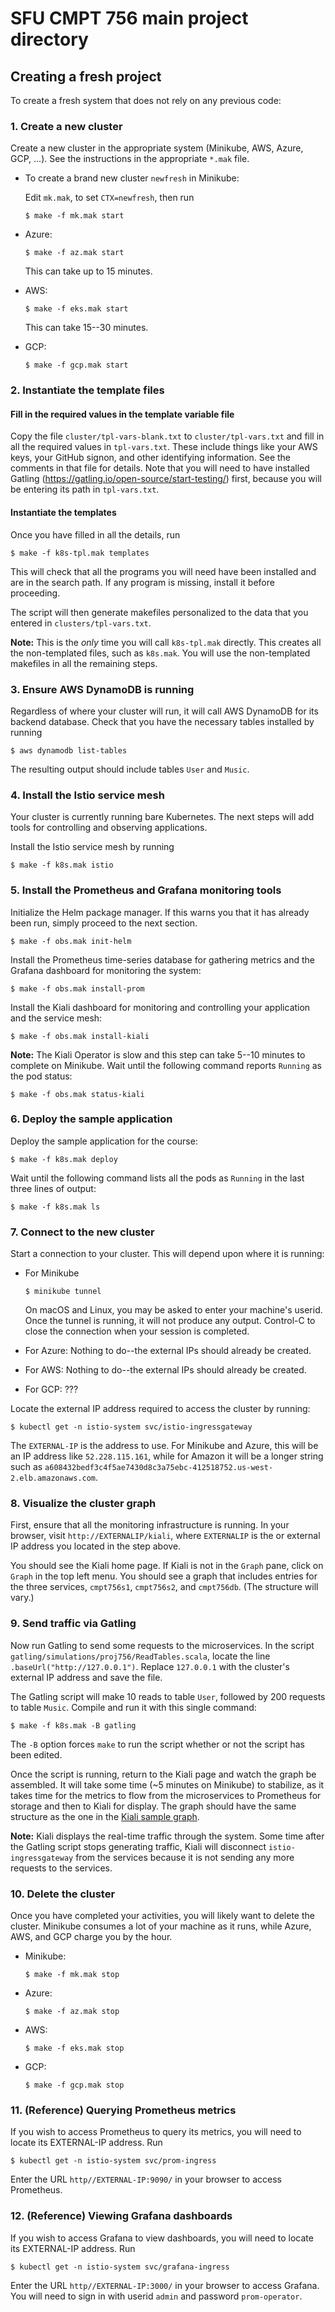 # SFU CMPT 756 main project directory

## Creating a fresh project

To create a fresh system that does not rely on any previous code:

### 1. Create a new cluster

Create a new cluster in the appropriate system (Minikube, AWS, Azure,
GCP, ...).  See the instructions in the appropriate `*.mak` file.

* To create a brand new cluster `newfresh` in Minikube:

  Edit `mk.mak`, to set `CTX=newfresh`, then run

  ~~~
  $ make -f mk.mak start
  ~~~

* Azure:

  ~~~
  $ make -f az.mak start
  ~~~

  This can take up to 15 minutes.

* AWS:

  ~~~
  $ make -f eks.mak start
  ~~~

  This can take 15--30 minutes.

* GCP:

  ~~~
  $ make -f gcp.mak start
  ~~~

### 2. Instantiate the template files

#### Fill in the required values in the template variable file

Copy the file `cluster/tpl-vars-blank.txt` to `cluster/tpl-vars.txt`
and fill in all the required values in `tpl-vars.txt`.  These include
things like your AWS keys, your GitHub signon, and other identifying
information.  See the comments in that file for details. Note that you
will need to have installed Gatling
(https://gatling.io/open-source/start-testing/) first, because you
will be entering its path in `tpl-vars.txt`.

#### Instantiate the templates

Once you have filled in all the details, run

~~~
$ make -f k8s-tpl.mak templates
~~~

This will check that all the programs you will need have been
installed and are in the search path.  If any program is missing,
install it before proceeding.

The script will then generate makefiles personalized to the data that
you entered in `clusters/tpl-vars.txt`.

**Note:** This is the *only* time you will call `k8s-tpl.mak`
directly. This creates all the non-templated files, such as
`k8s.mak`.  You will use the non-templated makefiles in all the
remaining steps.

### 3. Ensure AWS DynamoDB is running

Regardless of where your cluster will run, it will call AWS DynamoDB
for its backend database. Check that you have the necessary tables
installed by running

~~~
$ aws dynamodb list-tables
~~~

The resulting output should include tables `User` and `Music`.

### 4. Install the Istio service mesh

Your cluster is currently running bare Kubernetes. The next steps will
add tools for controlling and observing applications.

Install the Istio service mesh by running

~~~
$ make -f k8s.mak istio
~~~

### 5. Install the Prometheus and Grafana monitoring tools

Initialize the Helm package manager. If this warns you that it has
already been run, simply proceed to the next section.

~~~
$ make -f obs.mak init-helm
~~~

Install the Prometheus time-series database for gathering metrics and
the Grafana dashboard for monitoring the system:

~~~
$ make -f obs.mak install-prom
~~~

Install the Kiali dashboard for monitoring and controlling your
application and the service mesh:

~~~
$ make -f obs.mak install-kiali
~~~

**Note:** The Kiali Operator is slow and this step can take 5--10
  minutes to complete on Minikube. Wait until the following command
  reports `Running` as the pod status:

~~~
$ make -f obs.mak status-kiali
~~~

### 6. Deploy the sample application

Deploy the sample application for the course:

~~~
$ make -f k8s.mak deploy
~~~

Wait until the following command lists all the pods as `Running` in
the last three lines of output:

~~~
$ make -f k8s.mak ls
~~~

### 7. Connect to the new cluster

Start a connection to your cluster.  This will depend upon where it is
running:

* For Minikube

  ~~~
  $ minikube tunnel
  ~~~

  On macOS and Linux, you may be asked to enter your machine's
  userid. Once the tunnel is running, it will not produce any output.
  Control-C to close the connection when your session is completed.


* For Azure: Nothing to do--the external IPs should already be created.

* For AWS: Nothing to do--the external IPs should already be created.

* For GCP: ???

Locate the external IP address required to access the cluster by running:

~~~
$ kubectl get -n istio-system svc/istio-ingressgateway
~~~

The `EXTERNAL-IP` is the address to use.  For Minikube and Azure, this
will be an IP address like `52.228.115.161`, while for Amazon it will
be a longer string such as 
`a608432bedf3c4f5ae7430d8c3a75ebc-412518752.us-west-2.elb.amazonaws.com`.

### 8. Visualize the cluster graph

First, ensure that all the monitoring infrastructure is running. In
your browser, visit `http://EXTERNALIP/kiali`, where `EXTERNALIP` is the
or external IP address you located in the step above.

You should see the Kiali home page.  If Kiali is not in the `Graph`
pane, click on `Graph` in the top left menu.  You should see a graph
that includes entries for the three services, `cmpt756s1`,
`cmpt756s2`, and `cmpt756db`.  (The structure will vary.)

### 9. Send traffic via Gatling

Now run Gatling to send some requests to the microservices. In the
script `gatling/simulations/proj756/ReadTables.scala`, locate the
line `.baseUrl("http://127.0.0.1")`. Replace `127.0.0.1` with the
cluster's external IP address and save the file.

The Gatling script will make 10 reads to table `User`, followed by 200
requests to table `Music`. Compile and run it with this single command:

~~~
$ make -f k8s.mak -B gatling
~~~

The `-B` option forces `make` to run the script whether or not the
script has been edited.

Once the script is running, return to the Kiali page and watch the
graph be assembled. It will take some time (~5 minutes on Minikube) to
stabilize, as it takes time for the metrics to flow from the
microservices to Prometheus for storage and then to Kiali for
display. The graph should have the same structure as the one in the
[Kiali sample graph](cluster/Kiali-sample-graph.png).

**Note:** Kiali displays the real-time traffic through the
system. Some time after the Gatling script stops generating traffic,
Kiali will disconnect `istio-ingressgateway` from the services because
it is not sending any more requests to the services.

### 10. Delete the cluster

Once you have completed your activities, you will likely want to
delete the cluster.  Minikube consumes a lot of your machine as it
runs, while Azure, AWS, and GCP charge you by the hour.

* Minikube:

  ~~~
  $ make -f mk.mak stop
  ~~~

* Azure:

  ~~~
  $ make -f az.mak stop
  ~~~

* AWS:

  ~~~
  $ make -f eks.mak stop
  ~~~

* GCP:

  ~~~
  $ make -f gcp.mak stop
  ~~~

### 11. (Reference) Querying Prometheus metrics

If you wish to access Prometheus to query its metrics, you will need
to locate its EXTERNAL-IP address. Run

~~~
$ kubectl get -n istio-system svc/prom-ingress
~~~

Enter the URL `http//EXTERNAL-IP:9090/` in your browser to access
Prometheus.

### 12. (Reference) Viewing Grafana dashboards

If you wish to access Grafana to view dashboards, you will need
to locate its EXTERNAL-IP address. Run

~~~
$ kubectl get -n istio-system svc/grafana-ingress
~~~

Enter the URL `http//EXTERNAL-IP:3000/` in your browser to access
Grafana.  You will need to sign in with userid `admin` and password
`prom-operator`.
